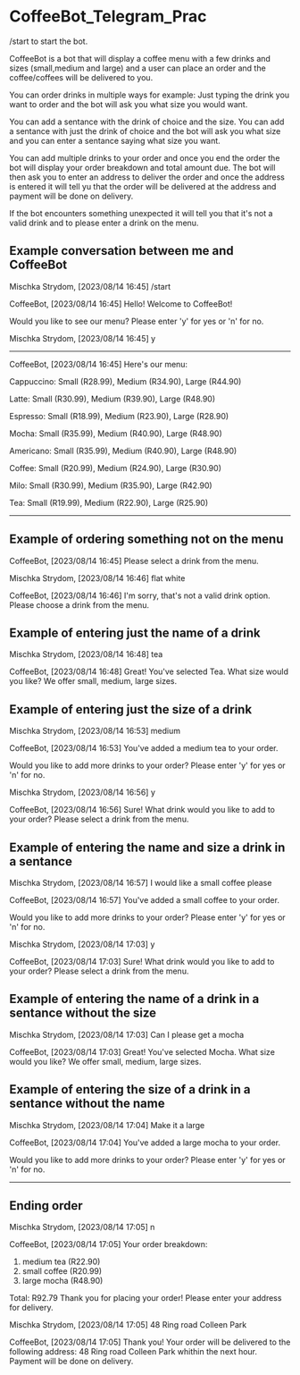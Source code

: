 # CoffeeBot_Telegram_Prac

/start to start the bot.

CoffeeBot is a bot that will display a coffee menu with a few drinks and sizes (small,medium and large) and a user can place an order and the coffee/coffees will be delivered to you.

You can order drinks in multiple ways for example:
Just typing the drink you want to order and the bot will ask you what size you would want.
  
You can add a sentance with the drink of choice and the size.
You can add a sentance with just the drink of choice and the bot will ask you what size and you can enter a sentance saying what size you want.

You can add multiple drinks to your order and once you end the order the bot will display your order breakdown and total amount due. 
The bot will then ask you to enter an address to deliver the order and once the address is entered it will tell yu that the order will be delivered at the address and payment will be done on delivery.

If the bot encounters something unexpected it will tell you that it's not a valid drink and to please enter a drink on the menu.



Example conversation between me and CoffeeBot
---------------------------------------------
  
Mischka Strydom, [2023/08/14 16:45]
/start

CoffeeBot, [2023/08/14 16:45]
Hello! Welcome to CoffeeBot!

Would you like to see our menu? Please enter 'y' for yes or 'n' for no.

Mischka Strydom, [2023/08/14 16:45]
y

-----------------------------------------------
CoffeeBot, [2023/08/14 16:45]
Here's our menu:

Cappuccino:
Small (R28.99), Medium (R34.90), Large (R44.90)

Latte:
Small (R30.99), Medium (R39.90), Large (R48.90)

Espresso:
Small (R18.99), Medium (R23.90), Large (R28.90)

Mocha:
Small (R35.99), Medium (R40.90), Large (R48.90)

Americano:
Small (R35.99), Medium (R40.90), Large (R48.90)

Coffee:
Small (R20.99), Medium (R24.90), Large (R30.90)

Milo:
Small (R30.99), Medium (R35.90), Large (R42.90)

Tea:
Small (R19.99), Medium (R22.90), Large (R25.90)

--------------------------------------------------

Example of ordering something not on the menu
---------------------------------------------
CoffeeBot, [2023/08/14 16:45]
Please select a drink from the menu.

Mischka Strydom, [2023/08/14 16:46]
flat white

CoffeeBot, [2023/08/14 16:46]
I'm sorry, that's not a valid drink option. Please choose a drink from the menu.

Example of entering just the name of a drink 
---------------------------------------------
Mischka Strydom, [2023/08/14 16:48]
tea

CoffeeBot, [2023/08/14 16:48]
Great! You've selected Tea. What size would you like? We offer small, medium, large sizes.

Example of entering just the size of a drink 
---------------------------------------------
Mischka Strydom, [2023/08/14 16:53]
medium

CoffeeBot, [2023/08/14 16:53]
You've added a medium tea to your order.

Would you like to add more drinks to your order? Please enter 'y' for yes or 'n' for no.

Mischka Strydom, [2023/08/14 16:56]
y

CoffeeBot, [2023/08/14 16:56]
Sure! What drink would you like to add to your order? Please select a drink from the menu.

Example of entering  the name and size a drink in a sentance
------------------------------------------------------------
Mischka Strydom, [2023/08/14 16:57]
I would like a small coffee please

CoffeeBot, [2023/08/14 16:57]
You've added a small coffee to your order.

Would you like to add more drinks to your order? Please enter 'y' for yes or 'n' for no.

Mischka Strydom, [2023/08/14 17:03]
y

CoffeeBot, [2023/08/14 17:03]
Sure! What drink would you like to add to your order? Please select a drink from the menu.

Example of entering the name of a drink in a sentance without the size
---------------------------------------------------------------------
Mischka Strydom, [2023/08/14 17:03]
Can I please get a mocha

CoffeeBot, [2023/08/14 17:03]
Great! You've selected Mocha. What size would you like? We offer small, medium, large sizes.

Example of entering the size of a drink in a sentance without the name
---------------------------------------------------------------------
Mischka Strydom, [2023/08/14 17:04]
Make it a large

CoffeeBot, [2023/08/14 17:04]
You've added a large mocha to your order.

Would you like to add more drinks to your order? Please enter 'y' for yes or 'n' for no.

  ------------ 
  Ending order
  ------------

Mischka Strydom, [2023/08/14 17:05]
n

CoffeeBot, [2023/08/14 17:05]
Your order breakdown:

1. medium tea (R22.90)
2. small coffee (R20.99)
3. large mocha (R48.90)

Total: R92.79
Thank you for placing your order!
Please enter your address for delivery.

Mischka Strydom, [2023/08/14 17:05]
48 Ring road Colleen Park

CoffeeBot, [2023/08/14 17:05]
Thank you! Your order will be delivered to the following address:
48 Ring road Colleen Park whithin the next hour.
Payment will be done on delivery.
  
  

  
  
